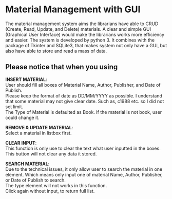 # Material Management with GUI

The material management system aims the librarians have able to CRUD (Create, Read, Update, and Delete) materials. A clear and simple GUI (Graphical User Interface) would make the librarians works more efficiency and easier. The system is developed by python 3. It combines with the package of Tkinter and SQLite3, that makes system not only have a GUI, but also have able to store and read a mass of data.
  
  
## Please notice that when you using
**INSERT MATERIAL**:  
User should fill all boxes of Material Name, Author, Publisher, and Date of Publish.  
Please keep the format of date as DD/MM/YYYY as possible. I understand that some material may not give clear date. Such as, c1988 etc. so I did not set limit.  
The Type of Material is defaulted as Book. If the material is not book, user could change it.  
  
  
**REMOVE & UPDATE MATERIAL**:  
Select a material in listbox first.  
  
  
**CLEAR INPUT**:  
This function is only use to clear the text what user inputted in the boxes.  This button will not clear any data it stored.  
  
  
**SEARCH MATERIAL**:  
Due to the technical issues, it only allow user to search the material in one element. Which means only input one of material Name, Author, Publisher, or Date of Publish to search.  
The type element will not works in this function.  
Click again without input, to return full list.
